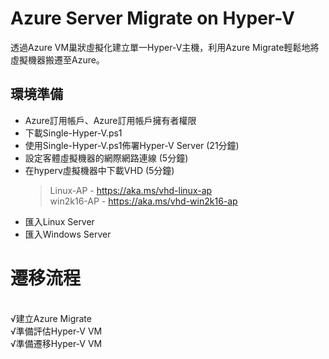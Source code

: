# Azure Server Migrate on Hyper-V
 透過Azure VM巢狀虛擬化建立單一Hyper-V主機，利用Azure Migrate輕鬆地將虛擬機器搬遷至Azure。

## 環境準備<br>
 - Azure訂用帳戶、Azure訂用帳戶擁有者權限<br>
 - 下載Single-Hyper-V.ps1<br>
 - 使用Single-Hyper-V.ps1佈署Hyper-V Server (21分鐘)<br> 
 - 設定客體虛擬機器的網際網路連線 (5分鐘)<br> 
 - 在hyperv虛擬機器中下載VHD (5分鐘)<br>
	>Linux-AP - https://aka.ms/vhd-linux-ap<br>
	>win2k16-AP - https://aka.ms/vhd-win2k16-ap<br>
 - 匯入Linux Server<br>
 - 匯入Windows Server<br>

<h1>遷移流程</h1><br>
 √建立Azure Migrate<br>
 √準備評估Hyper-V VM<br>
 √準備遷移Hyper-V VM<br>

